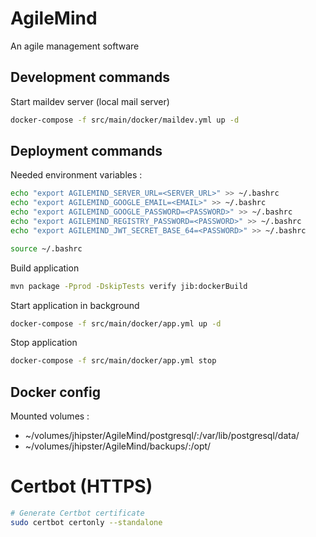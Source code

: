 # AgileMind

An agile management software

## Development commands

Start maildev server (local mail server)

```bash
docker-compose -f src/main/docker/maildev.yml up -d
```

## Deployment commands

Needed environment variables :

```bash
echo "export AGILEMIND_SERVER_URL=<SERVER_URL>" >> ~/.bashrc
echo "export AGILEMIND_GOOGLE_EMAIL=<EMAIL>" >> ~/.bashrc
echo "export AGILEMIND_GOOGLE_PASSWORD=<PASSWORD>" >> ~/.bashrc
echo "export AGILEMIND_REGISTRY_PASSWORD=<PASSWORD>" >> ~/.bashrc
echo "export AGILEMIND_JWT_SECRET_BASE_64=<PASSWORD>" >> ~/.bashrc

source ~/.bashrc
```

Build application

```bash
mvn package -Pprod -DskipTests verify jib:dockerBuild
```

Start application in background

```bash
docker-compose -f src/main/docker/app.yml up -d
```

Stop application

```bash
docker-compose -f src/main/docker/app.yml stop
```

## Docker config

Mounted volumes :

- ~/volumes/jhipster/AgileMind/postgresql/:/var/lib/postgresql/data/
- ~/volumes/jhipster/AgileMind/backups/:/opt/

# Certbot (HTTPS)

```bash
# Generate Certbot certificate
sudo certbot certonly --standalone
```
